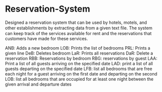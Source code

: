 # Reservation-System

Designed a reservation system that can be used by hotels, motels, and other establishments by extracting data from a given text ﬁle. The system can keep track of the services available for rent and the reservations that customers have made for these services.

ANB: Adds a new bedroom
LOB: Prints the list of bedrooms
PRL: Prints a given line
DeB: Deletes bedroom
LaR: Prints all reservations
DaR: Delete a reservation
RBB: Reservations by bedroom
RBG: reservations by guest
LAA: Print a list of all guests arriving on the specified date
LAD: print a list of all guests departing on the specified date
LFB: list all bedrooms that are free each night for a guest arriving on the first date and departing on the second
LOB: list all bedrooms that are occupied for at least one night between the given arrival and departure dates
